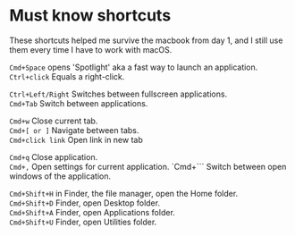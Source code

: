 # Must know shortcuts

These shortcuts helped me survive the macbook from day 1, and I still use them every time I have to work with macOS.

`Cmd+Space` opens 'Spotlight' aka a fast way to launch an application.
`Ctrl+click` Equals a right-click.

`Ctrl+Left/Right` Switches between fullscreen applications.  
`Cmd+Tab` Switch between applications.  


`Cmd+w` Close current tab.  
`Cmd+[ or ]` Navigate between tabs.  
`Cmd+click link` Open link in new tab  

`Cmd+q` Close application.  
`Cmd+,` Open settings for current application.
`Cmd+``` Switch between open windows of the application.  


`Cmd+Shift+H` in Finder, the file manager, open the Home folder.  
`Cmd+Shift+D` Finder, open Desktop folder.  
`Cmd+Shift+A` Finder, open Applications folder.  
`Cmd+Shift+U` Finder, open Utilities folder.  
